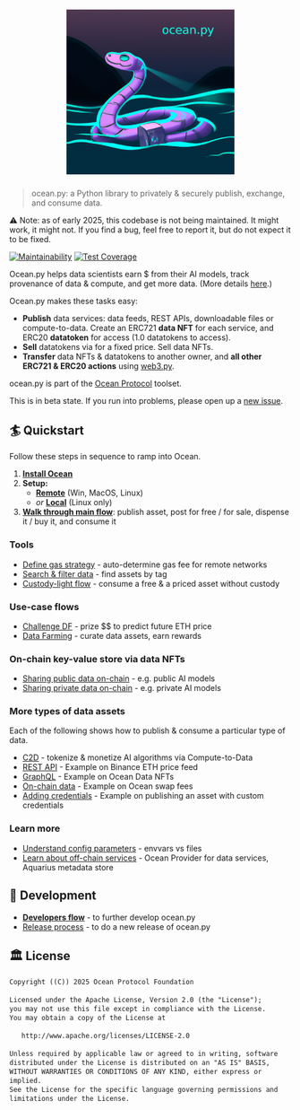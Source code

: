 <!--
Copyright 2025 Ocean Protocol Foundation
SPDX-License-Identifier: Apache-2.0
-->

<h1 align="center">
<img src="https://github.com/oceanprotocol/art/blob/main/splashes/ocean_py.png?raw=true" width="300"/>
</h1>

> ocean.py: a Python library to privately & securely publish, exchange, and consume data.

⚠ Note: as of early 2025, this codebase is not being maintained. It might work, it might not. If you find a bug, feel free to report it, but do not expect it to be fixed. 

[![Maintainability](https://api.codeclimate.com/v1/badges/a0be65f412a35440c63e/maintainability)](https://codeclimate.com/github/oceanprotocol/ocean.py/maintainability)
[![Test Coverage](https://api.codeclimate.com/v1/badges/a0be65f412a35440c63e/test_coverage)](https://codeclimate.com/github/oceanprotocol/ocean.py/test_coverage)

Ocean.py helps data scientists earn $ from their AI models, track provenance of data & compute, and get more data. (More details [here](https://docs.oceanprotocol.com/data-science).)

Ocean.py makes these tasks easy:

- **Publish** data services: data feeds, REST APIs, downloadable files or compute-to-data. Create an ERC721 **data NFT** for each service, and ERC20 **datatoken** for access (1.0 datatokens to access).
- **Sell** datatokens via for a fixed price. Sell data NFTs.
- **Transfer** data NFTs & datatokens to another owner, and **all other ERC721 & ERC20 actions** using [web3.py](https://web3py.readthedocs.io).

ocean.py is part of the [Ocean Protocol](https://www.oceanprotocol.com) toolset.

This is in beta state. If you run into problems, please open up a [new issue](/issues).

## 🏄 Quickstart

Follow these steps in sequence to ramp into Ocean.

 1. **[Install Ocean](READMEs/install.md)**
 2. **Setup:**
    - **[Remote](READMEs/setup-remote.md)** (Win, MacOS, Linux)
    - *or* **[Local](READMEs/setup-local.md)** (Linux only)
 3. **[Walk through main flow](READMEs/main-flow.md)**: publish asset, post for free / for sale, dispense it / buy it, and consume it

### Tools

- [Define gas strategy](READMEs/gas-strategy-remote.md) - auto-determine gas fee for remote networks
- [Search & filter data](READMEs/search-and-filter-assets.md) - find assets by tag
- [Custody-light flow](READMEs/custody-light-flow.md) - consume a free & a priced asset without custody

### Use-case flows

- [Challenge DF](https://github.com/oceanprotocol/predict-eth) - prize $$ to predict future ETH price
- [Data Farming](READMEs/df.md) - curate data assets, earn rewards

### On-chain key-value store via data NFTs

- [Sharing public data on-chain](READMEs/key-value-public.md) - e.g. public AI models
- [Sharing private data on-chain](READMEs/key-value-private.md) - e.g. private AI models

### More types of data assets

Each of the following shows how to publish & consume a particular type of data.
- [C2D](READMEs/c2d-flow.md) - tokenize & monetize AI algorithms via Compute-to-Data
- [REST API](READMEs/publish-flow-restapi.md) - Example on Binance ETH price feed
- [GraphQL](READMEs/publish-flow-graphql.md) - Example on Ocean Data NFTs
- [On-chain data](READMEs/publish-flow-onchain.md) - Example on Ocean swap fees
- [Adding credentials](READMEs/publish-flow-credentials.md) - Example on publishing an asset with custom credentials

### Learn more
- [Understand config parameters](READMEs/parameters.md) - envvars vs files
- [Learn about off-chain services](READMEs/services.md) - Ocean Provider for data services, Aquarius metadata store

## 🦑 Development

- **[Developers flow](READMEs/developers.md)** - to further develop ocean.py
- [Release process](READMEs/release-process.md) - to do a new release of ocean.py

## 🏛 License

    Copyright ((C)) 2025 Ocean Protocol Foundation

    Licensed under the Apache License, Version 2.0 (the "License");
    you may not use this file except in compliance with the License.
    You may obtain a copy of the License at

       http://www.apache.org/licenses/LICENSE-2.0

    Unless required by applicable law or agreed to in writing, software
    distributed under the License is distributed on an "AS IS" BASIS,
    WITHOUT WARRANTIES OR CONDITIONS OF ANY KIND, either express or implied.
    See the License for the specific language governing permissions and
    limitations under the License.

